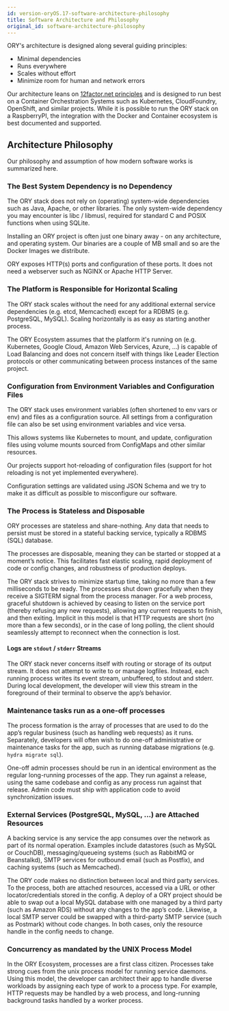 ```yaml
---
id: version-oryOS.17-software-architecture-philosophy
title: Software Architecture and Philosophy
original_id: software-architecture-philosophy
---
```


ORY's architecture is designed along several guiding principles:

- Minimal dependencies
- Runs everywhere
- Scales without effort
- Minimize room for human and network errors

Our architecture leans on [12factor.net principles](https://www.12factor.net)
and is designed to run best on a Container Orchestration Systems such as
Kubernetes, CloudFoundry, OpenShift, and similar projects. While it is possible
to run the ORY stack on a RaspberryPI, the integration with the Docker and
Container ecosystem is best documented and supported.

## Architecture Philosophy

Our philosophy and assumption of how modern software works is summarized here.

### The Best System Dependency is no Dependency

The ORY stack does not rely on (operating) system-wide dependencies such as
Java, Apache, or other libraries. The only system-wide dependency you may
encounter is libc / libmusl, required for standard C and POSIX functions when
using SQLite.

Installing an ORY project is often just one binary away - on any architecture,
and operating system. Our binaries are a couple of MB small and so are the
Docker Images we distribute.

ORY exposes HTTP(s) ports and configuration of these ports. It does not need a
webserver such as NGINX or Apache HTTP Server.

### The Platform is Responsible for Horizontal Scaling

The ORY stack scales without the need for any additional external service
dependencies (e.g. etcd, Memcached) except for a RDBMS (e.g. PostgreSQL, MySQL).
Scaling horizontally is as easy as starting another process.

The ORY Ecosystem assumes that the platform it's running on (e.g. Kubernetes,
Google Cloud, Amazon Web Services, Azure, ...) is capable of Load Balancing and
does not concern itself with things like Leader Election protocols or other
communicating between process instances of the same project.

### Configuration from Environment Variables and Configuration Files

The ORY stack uses environment variables (often shortened to env vars or env)
and files as a configuration source. All settings from a configuration file can
also be set using environment variables and vice versa.

This allows systems like Kubernetes to mount, and update, configuration files
using volume mounts sourced from ConfigMaps and other similar resources.

Our projects support hot-reloading of configuration files (support for hot
reloading is not yet implemented everywhere).

Configuration settings are validated using JSON Schema and we try to make it as
difficult as possible to misconfigure our software.

### The Process is Stateless and Disposable

ORY processes are stateless and share-nothing. Any data that needs to persist
must be stored in a stateful backing service, typically a RDBMS (SQL) database.

The processes are disposable, meaning they can be started or stopped at a
moment’s notice. This facilitates fast elastic scaling, rapid deployment of code
or config changes, and robustness of production deploys.

The ORY stack strives to minimize startup time, taking no more than a few
milliseconds to be ready. The processes shut down gracefully when they receive a
SIGTERM signal from the process manager. For a web process, graceful shutdown is
achieved by ceasing to listen on the service port (thereby refusing any new
requests), allowing any current requests to finish, and then exiting. Implicit
in this model is that HTTP requests are short (no more than a few seconds), or
in the case of long polling, the client should seamlessly attempt to reconnect
when the connection is lost.

#### Logs are `stdout` / `stderr` Streams

The ORY stack never concerns itself with routing or storage of its output
stream. It does not attempt to write to or manage logfiles. Instead, each
running process writes its event stream, unbuffered, to stdout and stderr.
During local development, the developer will view this stream in the foreground
of their terminal to observe the app’s behavior.

### Maintenance tasks run as a one-off processes

The process formation is the array of processes that are used to do the app’s
regular business (such as handling web requests) as it runs. Separately,
developers will often wish to do one-off administrative or maintenance tasks for
the app, such as running database migrations (e.g. `hydra migrate sql`).

One-off admin processes should be run in an identical environment as the regular
long-running processes of the app. They run against a release, using the same
codebase and config as any process run against that release. Admin code must
ship with application code to avoid synchronization issues.

### External Services (PostgreSQL, MySQL, ...) are Attached Resources

A backing service is any service the app consumes over the network as part of
its normal operation. Examples include datastores (such as MySQL or CouchDB),
messaging/queueing systems (such as RabbitMQ or Beanstalkd), SMTP services for
outbound email (such as Postfix), and caching systems (such as Memcached).

The ORY code makes no distinction between local and third party services. To the
process, both are attached resources, accessed via a URL or other
locator/credentials stored in the config. A deploy of a ORY project should be
able to swap out a local MySQL database with one managed by a third party (such
as Amazon RDS) without any changes to the app’s code. Likewise, a local SMTP
server could be swapped with a third-party SMTP service (such as Postmark)
without code changes. In both cases, only the resource handle in the config
needs to change.

### Concurrency as mandated by the UNIX Process Model

In the ORY Ecosystem, processes are a first class citizen. Processes take strong
cues from the unix process model for running service daemons. Using this model,
the developer can architect their app to handle diverse workloads by assigning
each type of work to a process type. For example, HTTP requests may be handled
by a web process, and long-running background tasks handled by a worker process.
